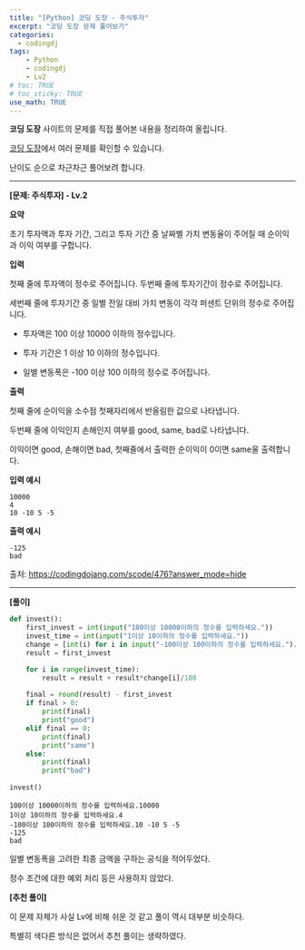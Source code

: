```yaml
---
title: "[Python] 코딩 도장 - 주식투자"
excerpt: "코딩 도장 문제 풀어보기"
categories: 
  - codingdj
tags: 
    - Python
    - codingdj
    - Lv2
# toc: TRUE
# toc_sticky: TRUE
use_math: TRUE
---
```


**코딩 도장** 사이트의 문제를 직접 풀어본 내용을 정리하여 올립니다.

[코딩 도장](https://codingdojang.com/)에서 여러 문제를 확인할 수 있습니다.

난이도 순으로 차근차근 풀어보려 합니다.

---

**[문제: 주식투자] - Lv.2**

**요약**

초기 투자액과 투자 기간, 그리고 투자 기간 중 날짜별 가치 변동율이 주어질 때 순이익과 이익 여부를 구합니다.

**입력**

첫째 줄에 투자액이 정수로 주어집니다. 두번째 줄에 투자기간이 정수로 주어집니다. 

세번째 줄에 투자기간 중 일별 전일 대비 가치 변동이 각각 퍼센트 단위의 정수로 주어집니다.

- 투자액은 100 이상 10000 이하의 정수입니다.


- 투자 기간은 1 이상 10 이하의 정수입니다.


- 일별 변동폭은 -100 이상 100 이하의 정수로 주어집니다.

**출력**

첫째 줄에 순이익을 소수점 첫째자리에서 반올림한 값으로 나타냅니다.

두번째 줄에 이익인지 손해인지 여부를 good, same, bad로 나타냅니다.

이익이면 good, 손해이면 bad, 첫째줄에서 출력한 순이익이 0이면 same울 출력합니다.


**입력 예시**

```
10000
4
10 -10 5 -5
```

**출력 예시**
```
-125
bad
```

출처: <https://codingdojang.com/scode/476?answer_mode=hide>

---

**[풀이]**


```python
def invest():
    first_invest = int(input("100이상 10000이하의 정수를 입력하세요."))
    invest_time = int(input("1이상 10이하의 정수를 입력하세요."))
    change = [int(i) for i in input("-100이상 100이하의 정수를 입력하세요.").split()]
    result = first_invest

    for i in range(invest_time):
        result = result + result*change[i]/100
        
    final = round(result) - first_invest
    if final > 0:
        print(final)
        print("good")
    elif final == 0:
        print(final)
        print("same")
    else:
        print(final)
        print("bad")
        
invest()
```

    100이상 10000이하의 정수를 입력하세요.10000
    1이상 10이하의 정수를 입력하세요.4
    -100이상 100이하의 정수를 입력하세요.10 -10 5 -5
    -125
    bad
    

일별 변동폭을 고려한 최종 금액을 구하는 공식을 적어두었다.

정수 조건에 대한 예외 처리 등은 사용하지 않았다.

**[추천 풀이]**

이 문제 자체가 사실 Lv에 비해 쉬운 것 같고 풀이 역시 대부분 비슷하다.

특별히 색다른 방식은 없어서 추천 풀이는 생략하였다.
